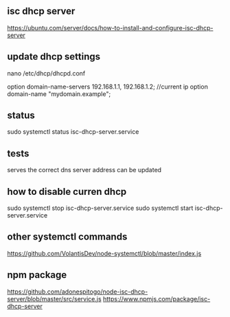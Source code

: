## isc dhcp server

https://ubuntu.com/server/docs/how-to-install-and-configure-isc-dhcp-server

## update dhcp settings
nano /etc/dhcp/dhcpd.conf

 option domain-name-servers 192.168.1.1, 192.168.1.2; //current ip
 option domain-name "mydomain.example";

## status
sudo systemctl status isc-dhcp-server.service

 ## tests
 serves the correct dns server address 
 can be updated

## how to disable curren dhcp
sudo systemctl stop isc-dhcp-server.service
sudo systemctl start isc-dhcp-server.service

## other systemctl commands
https://github.com/VolantisDev/node-systemctl/blob/master/index.js

## npm package
https://github.com/adonespitogo/node-isc-dhcp-server/blob/master/src/service.js
https://www.npmjs.com/package/isc-dhcp-server

